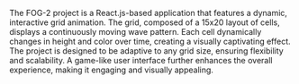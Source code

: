 The FOG-2 project is a React.js-based application that features a dynamic, interactive grid animation. The grid, composed of a 15x20 layout of cells, displays a continuously moving wave pattern. Each cell dynamically changes in height and color over time, creating a visually captivating effect. The project is designed to be adaptive to any grid size, ensuring flexibility and scalability. A game-like user interface further enhances the overall experience, making it engaging and visually appealing. 
 
